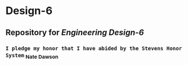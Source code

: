 # **Design-6**
## Repository for _Engineering Design-6_
###  `I pledge my honor that I have abided by the Stevens Honor System` <sub>Nate Dawson<sub>
